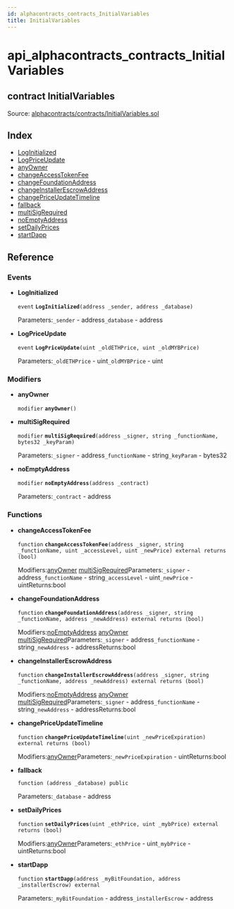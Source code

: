 ```yaml
---
id: alphacontracts_contracts_InitialVariables
title: InitialVariables
---
```


# api\_alphacontracts\_contracts\_InitialVariables

## contract InitialVariables

Source: [alphacontracts/contracts/InitialVariables.sol](https://github.com/MyBitFoundation/MyBit-Network.tech//blob/v0.0.0/contracts/alphacontracts/contracts/InitialVariables.sol)

## Index

* [LogInitialized](https://github.com/MyBitFoundation/MyBit-Network.tech/tree/9bb35f4e2608f44c29e1b398fa64e00a295d0ed2/docgen/docs/alphacontracts_contracts_InitialVariables.html#LogInitialized)
* [LogPriceUpdate](https://github.com/MyBitFoundation/MyBit-Network.tech/tree/9bb35f4e2608f44c29e1b398fa64e00a295d0ed2/docgen/docs/alphacontracts_contracts_InitialVariables.html#LogPriceUpdate)
* [anyOwner](https://github.com/MyBitFoundation/MyBit-Network.tech/tree/9bb35f4e2608f44c29e1b398fa64e00a295d0ed2/docgen/docs/alphacontracts_contracts_InitialVariables.html#anyOwner)
* [changeAccessTokenFee](https://github.com/MyBitFoundation/MyBit-Network.tech/tree/9bb35f4e2608f44c29e1b398fa64e00a295d0ed2/docgen/docs/alphacontracts_contracts_InitialVariables.html#changeAccessTokenFee)
* [changeFoundationAddress](https://github.com/MyBitFoundation/MyBit-Network.tech/tree/9bb35f4e2608f44c29e1b398fa64e00a295d0ed2/docgen/docs/alphacontracts_contracts_InitialVariables.html#changeFoundationAddress)
* [changeInstallerEscrowAddress](https://github.com/MyBitFoundation/MyBit-Network.tech/tree/9bb35f4e2608f44c29e1b398fa64e00a295d0ed2/docgen/docs/alphacontracts_contracts_InitialVariables.html#changeInstallerEscrowAddress)
* [changePriceUpdateTimeline](https://github.com/MyBitFoundation/MyBit-Network.tech/tree/9bb35f4e2608f44c29e1b398fa64e00a295d0ed2/docgen/docs/alphacontracts_contracts_InitialVariables.html#changePriceUpdateTimeline)
* [fallback](https://github.com/MyBitFoundation/MyBit-Network.tech/tree/9bb35f4e2608f44c29e1b398fa64e00a295d0ed2/docgen/docs/alphacontracts_contracts_InitialVariables.html)
* [multiSigRequired](https://github.com/MyBitFoundation/MyBit-Network.tech/tree/9bb35f4e2608f44c29e1b398fa64e00a295d0ed2/docgen/docs/alphacontracts_contracts_InitialVariables.html#multiSigRequired)
* [noEmptyAddress](https://github.com/MyBitFoundation/MyBit-Network.tech/tree/9bb35f4e2608f44c29e1b398fa64e00a295d0ed2/docgen/docs/alphacontracts_contracts_InitialVariables.html#noEmptyAddress)
* [setDailyPrices](https://github.com/MyBitFoundation/MyBit-Network.tech/tree/9bb35f4e2608f44c29e1b398fa64e00a295d0ed2/docgen/docs/alphacontracts_contracts_InitialVariables.html#setDailyPrices)
* [startDapp](https://github.com/MyBitFoundation/MyBit-Network.tech/tree/9bb35f4e2608f44c29e1b398fa64e00a295d0ed2/docgen/docs/alphacontracts_contracts_InitialVariables.html#startDapp)

## Reference

### Events

* **LogInitialized**

  `event` **`LogInitialized`**`(address _sender, address _database)`

  Parameters:`_sender` - address`_database` - address

* **LogPriceUpdate**

  `event` **`LogPriceUpdate`**`(uint _oldETHPrice, uint _oldMYBPrice)`

  Parameters:`_oldETHPrice` - uint`_oldMYBPrice` - uint

### Modifiers

* **anyOwner**

  `modifier` **`anyOwner`**`()`

* **multiSigRequired**

  `modifier` **`multiSigRequired`**`(address _signer, string _functionName, bytes32 _keyParam)`

  Parameters:`_signer` - address`_functionName` - string`_keyParam` - bytes32

* **noEmptyAddress**

  `modifier` **`noEmptyAddress`**`(address _contract)`

  Parameters:`_contract` - address

### Functions

* **changeAccessTokenFee**

  `function` **`changeAccessTokenFee`**`(address _signer, string _functionName, uint _accessLevel, uint _newPrice) external returns (bool)`

  Modifiers:[anyOwner](https://github.com/MyBitFoundation/MyBit-Network.tech/tree/9bb35f4e2608f44c29e1b398fa64e00a295d0ed2/docgen/docs/alphacontracts_contracts_InitialVariables.html#anyOwner) [multiSigRequired](https://github.com/MyBitFoundation/MyBit-Network.tech/tree/9bb35f4e2608f44c29e1b398fa64e00a295d0ed2/docgen/docs/alphacontracts_contracts_InitialVariables.html#multiSigRequired)Parameters:`_signer` - address`_functionName` - string`_accessLevel` - uint`_newPrice` - uintReturns:bool

* **changeFoundationAddress**

  `function` **`changeFoundationAddress`**`(address _signer, string _functionName, address _newAddress) external returns (bool)`

  Modifiers:[noEmptyAddress](https://github.com/MyBitFoundation/MyBit-Network.tech/tree/9bb35f4e2608f44c29e1b398fa64e00a295d0ed2/docgen/docs/alphacontracts_contracts_InitialVariables.html#noEmptyAddress) [anyOwner](https://github.com/MyBitFoundation/MyBit-Network.tech/tree/9bb35f4e2608f44c29e1b398fa64e00a295d0ed2/docgen/docs/alphacontracts_contracts_InitialVariables.html#anyOwner) [multiSigRequired](https://github.com/MyBitFoundation/MyBit-Network.tech/tree/9bb35f4e2608f44c29e1b398fa64e00a295d0ed2/docgen/docs/alphacontracts_contracts_InitialVariables.html#multiSigRequired)Parameters:`_signer` - address`_functionName` - string`_newAddress` - addressReturns:bool

* **changeInstallerEscrowAddress**

  `function` **`changeInstallerEscrowAddress`**`(address _signer, string _functionName, address _newAddress) external returns (bool)`

  Modifiers:[noEmptyAddress](https://github.com/MyBitFoundation/MyBit-Network.tech/tree/9bb35f4e2608f44c29e1b398fa64e00a295d0ed2/docgen/docs/alphacontracts_contracts_InitialVariables.html#noEmptyAddress) [anyOwner](https://github.com/MyBitFoundation/MyBit-Network.tech/tree/9bb35f4e2608f44c29e1b398fa64e00a295d0ed2/docgen/docs/alphacontracts_contracts_InitialVariables.html#anyOwner) [multiSigRequired](https://github.com/MyBitFoundation/MyBit-Network.tech/tree/9bb35f4e2608f44c29e1b398fa64e00a295d0ed2/docgen/docs/alphacontracts_contracts_InitialVariables.html#multiSigRequired)Parameters:`_signer` - address`_functionName` - string`_newAddress` - addressReturns:bool

* **changePriceUpdateTimeline**

  `function` **`changePriceUpdateTimeline`**`(uint _newPriceExpiration) external returns (bool)`

  Modifiers:[anyOwner](https://github.com/MyBitFoundation/MyBit-Network.tech/tree/9bb35f4e2608f44c29e1b398fa64e00a295d0ed2/docgen/docs/alphacontracts_contracts_InitialVariables.html#anyOwner)Parameters:`_newPriceExpiration` - uintReturns:bool

* **fallback**

  `function (address _database) public`

  Parameters:`_database` - address

* **setDailyPrices**

  `function` **`setDailyPrices`**`(uint _ethPrice, uint _mybPrice) external returns (bool)`

  Modifiers:[anyOwner](https://github.com/MyBitFoundation/MyBit-Network.tech/tree/9bb35f4e2608f44c29e1b398fa64e00a295d0ed2/docgen/docs/alphacontracts_contracts_InitialVariables.html#anyOwner)Parameters:`_ethPrice` - uint`_mybPrice` - uintReturns:bool

* **startDapp**

  `function` **`startDapp`**`(address _myBitFoundation, address _installerEscrow) external`

  Parameters:`_myBitFoundation` - address`_installerEscrow` - address


